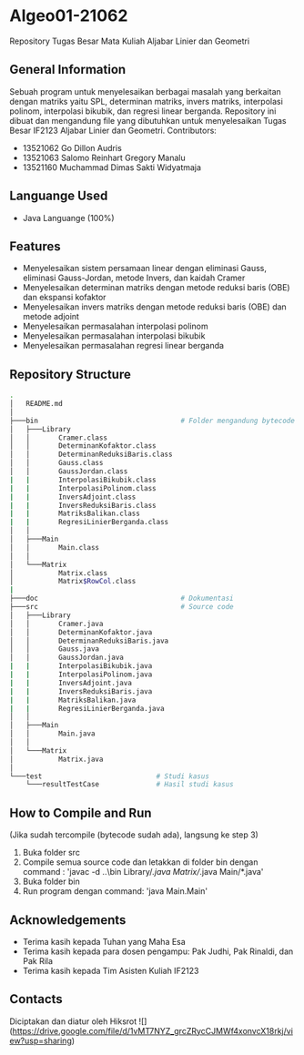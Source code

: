 # Algeo01-21062
Repository Tugas Besar Mata Kuliah Aljabar Linier dan Geometri

## General Information
Sebuah program untuk menyelesaikan berbagai masalah yang berkaitan dengan matriks yaitu SPL, determinan matriks, invers matriks, interpolasi polinom,
interpolasi bikubik, dan regresi linear berganda. Repository ini dibuat dan mengandung file yang dibutuhkan untuk menyelesaikan Tugas Besar IF2123 Aljabar Linier dan Geometri.
Contributors: 
- 13521062 Go Dillon Audris
- 13521063 Salomo Reinhart Gregory Manalu
- 13521160 Muchammad Dimas Sakti Widyatmaja

## Languange Used
- Java Languange (100%)

## Features
- Menyelesaikan sistem persamaan linear dengan eliminasi Gauss, eliminasi Gauss-Jordan, metode Invers, dan kaidah Cramer
- Menyelesaikan determinan matriks dengan metode reduksi baris (OBE) dan ekspansi kofaktor
- Menyelesaikan invers matriks dengan metode reduksi baris (OBE) dan metode adjoint
- Menyelesaikan permasalahan interpolasi polinom
- Menyelesaikan permasalahan interpolasi bikubik
- Menyelesaikan permasalahan regresi linear berganda

## Repository Structure
```bash
.
│   README.md
│
├───bin                                   # Folder mengandung bytecode
│   ├───Library
│   │       Cramer.class
│   │       DeterminanKofaktor.class
│   │       DeterminanReduksiBaris.class
│   │       Gauss.class
│   │       GaussJordan.class
|   |       InterpolasiBikubik.class
|   |       InterpolasiPolinom.class
|   |       InversAdjoint.class
|   |       InversReduksiBaris.class
|   |       MatriksBalikan.class
|   |       RegresiLinierBerganda.class
│   │
│   ├───Main
│   │       Main.class
│   │
│   └───Matrix
│           Matrix.class
│           Matrix$RowCol.class
|
├───doc                                   # Dokumentasi
├───src                                   # Source code
│   ├───Library
│   │       Cramer.java
│   │       DeterminanKofaktor.java
│   │       DeterminanReduksiBaris.java
│   │       Gauss.java
│   │       GaussJordan.java
|   |       InterpolasiBikubik.java
|   |       InterpolasiPolinom.java
|   |       InversAdjoint.java
|   |       InversReduksiBaris.java
|   |       MatriksBalikan.java
|   |       RegresiLinierBerganda.java
│   │
│   ├───Main
│   │       Main.java
│   │
│   └───Matrix
│           Matrix.java
│
└───test                            # Studi kasus
    └───resultTestCase              # Hasil studi kasus
```

## How to Compile and Run
(Jika sudah tercompile (bytecode sudah ada), langsung ke step 3)
1. Buka folder src
2. Compile semua source code dan letakkan di folder bin dengan command : 'javac -d ..\bin Library/*.java Matrix/*.java Main/*.java'
3. Buka folder bin
4. Run program dengan command: 'java Main.Main'


## Acknowledgements
- Terima kasih kepada Tuhan yang Maha Esa
- Terima kasih kepada para dosen pengampu: Pak Judhi, Pak Rinaldi, dan Pak Rila
- Terima kasih kepada Tim Asisten Kuliah IF2123

## Contacts
Diciptakan dan diatur oleh Hiksrot
![] (https://drive.google.com/file/d/1vMT7NYZ_grcZRycCJMWf4xonvcX18rkj/view?usp=sharing)
